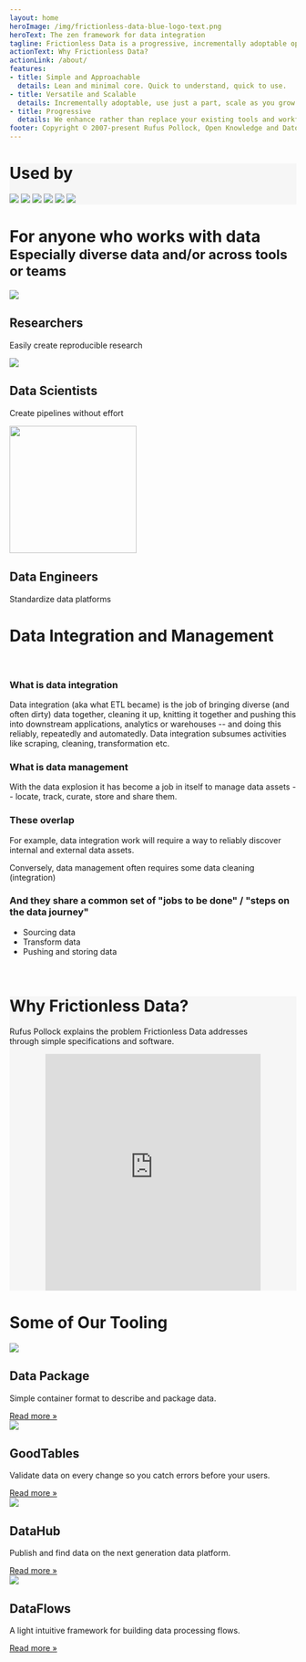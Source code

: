 ```yaml
---
layout: home
heroImage: /img/frictionless-data-blue-logo-text.png
heroText: The zen framework for data integration
tagline: Frictionless Data is a progressive, incrementally adoptable open-source framework that brings simplicity and grace to the data experience - whether you're wrangling a CSV or engineering complex pipelines with terabytes.
actionText: Why Frictionless Data? 
actionLink: /about/
features:
- title: Simple and Approachable
  details: Lean and minimal core. Quick to understand, quick to use.
- title: Versatile and Scalable
  details: Incrementally adoptable, use just a part, scale as you grow.
- title: Progressive
  details: We enhance rather than replace your existing tools and workflows.
footer: Copyright © 2007-present Rufus Pollock, Open Knowledge and Datopian
---
```


<!-- # Zen = simple, minimal, clean, powerful -->

<div class="banner gray-section py-6 w-full">
  <div class="container mx-auto usedby">
    <h1 class="text-center">Used by</h1>
    <div class="container flex flex-row justify-center">
      <img class="w-32 self-center" src="/img/home/pandas.png" />
      <img class="w-24 self-center pl-12" src="/img/home/kaggle.png" />
      <img class="w-32 self-center pl-12" src="/img/home/openrefine.png" />
      <img class="w-32 self-center pl-12" src="/img/home/data-gov-uk.png" />
      <img class="w-20 self-center pl-12" src="/img/home/18f-logo.png" />
      <img class="w-32 self-center pl-12" src="/img/home/data-gouv-fr.png" />
    </div>
  </div>

</div>

<div class="main-section">
  <div class="inner-container">
    <h1 class="text-center" id="more">For anyone who works with data<br/><small>Especially diverse data and/or across tools or teams</small></h1>
    <div class="features text-center">
      <div class="feature">
        <img src="/img/home/for-researchers.svg" />
        <h2 >Researchers</h2>
        <p>Easily create reproducible research</p>
      </div>
      <div class="feature">
        <img src="/img/home/for-data-scientists.svg" />
        <h2>Data Scientists</h2>
        <p>Create pipelines without effort</p>
      </div>
      <div class="feature">
        <img src="/img/home/for-data-engineers.svg" height="223.375" />
        <h2>Data Engineers</h2>
        <p>Standardize data platforms</p>
      </div>
    </div>
  </div>


<h1 class="text-center">Data Integration and Management</h1>

<br>

### What is data integration

Data integration (aka what ETL became) is the job of bringing diverse (and often dirty) data together, cleaning it up, knitting it together and pushing this into downstream applications, analytics or warehouses -- and doing this reliably, repeatedly and automatedly. Data integration subsumes activities like scraping, cleaning, transformation etc.

### What is data management

With the data explosion it has become a job in itself to manage data assets -- locate, track, curate, store and share them.

### These overlap

For example, data integration work will require a way to reliably discover internal and external data assets.

Conversely, data management often requires some data cleaning (integration)

### And they share a common set of "jobs to be done" / "steps on the data journey"

* Sourcing data
* Transform data
* Pushing and storing data

<!-- <JobsDiagram class="px-48 pt-12"></JobsDiagram> -->

</div>

<br>

<div class="banner py-8 gray-section" id="video-section">

<div class="container main-section">
  <div class="pb-12">
    <div class="container">
      <h1 class="text-center">
        Why Frictionless Data?
      </h1>
      <p class="text-center text-lg">Rufus Pollock explains the problem Frictionless Data addresses <br>through simple specifications and software.</p>
      <div id="headerPopup" class="">
        <iframe width="460" height="415" src="https://www.youtube.com/embed/lWHKVXxuci0" frameborder="0" allow="accelerometer; autoplay; encrypted-media; gyroscope; picture-in-picture" allowfullscreen></iframe>
      </div>
    </div>
  </div>
</div>

</div>

<div class="banner py-8">
  <div class="inner-container">
    <h1 class="text-center">Some of Our Tooling</h1>
    <div class="container mx-auto flex flex-row py-12">
      <div class="w-1/4 text-center mx-auto">
        <img class="w-24 mx-auto" src="/img/home/data-package-icon-2.svg"></img>
        <h2 class="text-xl pt-4 font-medium">Data Package</h2>
        <p class="text-lg font-light pt-4">Simple container format to describe and package data.</p>
        <a href="/products/data-package/" class="links-github">Read more &raquo;</a>
      </div>
        <div class="w-1/4 mx-auto text-center pl-8">
        <img class="w-24 mx-auto" src="/img/home/goodtables-icon.svg"></img>
        <h2 class="text-xl pt-4 font-medium">GoodTables</h2>
        <p class="text-lg font-light pt-4">Validate data on every change so you catch errors before your users.</p>
        <a href="/products/goodtables/" class="links-github">Read more &raquo;</a>
      </div>
        <div class="w-1/4 mx-auto text-center pl-8">
        <img class="w-24 mx-auto" src="/img/home/datahub-icon.svg"></img>
        <h2 class="text-xl pt-4 font-medium">DataHub</h2>
        <p class="text-lg font-light pt-4">Publish and find data on the next generation data platform.</p>
        <a href="/products/datahub/" class="links-github">Read more &raquo;</a>
      </div>
        <div class="w-1/4 mx-auto text-center pl-8">
        <img class="w-24 mx-auto" src="/img/home/dataflows-icon.svg"></img>
        <h2 class="text-xl pt-4 font-medium">DataFlows</h2>
        <p class="text-lg font-light pt-4">A light intuitive framework for building data processing flows.</p>
        <a href="/products/data-package-pipelines/" class="links-github">Read more &raquo;</a>
      </div>
    </div>
  </div>
</div>

<script>
import JobsDiagram from "@theme/components/JobsDiagram.vue";

export default {
  components: { JobsDiagram }
};
</script>

<style> 

.gray-section {
  background-color: #f6f6f6;
}

.inner-container {
  max-width: 900px;
  margin: auto;
}

.usedby {
  max-width: 900px;
}

#headerPopup{
  width:75%;
  margin:0 auto;
}

#headerPopup iframe{
  width:100%;
  margin:0 auto;
}

</style>